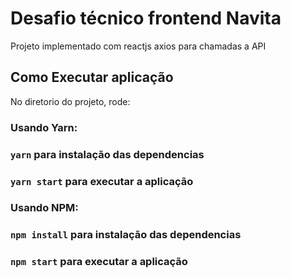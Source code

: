 # Desafio técnico frontend Navita

Projeto implementado com reactjs
axios para chamadas a API

## Como Executar aplicação

No diretorio do projeto, rode:

### Usando Yarn:

### `yarn` para instalação das dependencias

### `yarn start` para executar a aplicação

### Usando NPM:

### `npm install` para instalação das dependencias

### `npm start` para executar a aplicação
